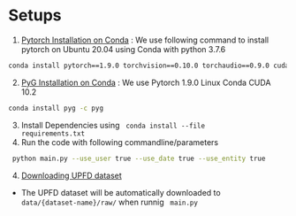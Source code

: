 # Setups

1. [Pytorch Installation on Conda](https://pytorch.org/)
: We use following command to install pytorch on Ubuntu 20.04 using Conda with python 3.7.6

```bash
conda install pytorch==1.9.0 torchvision==0.10.0 torchaudio==0.9.0 cudatoolkit=10.2 -c Pytorch
```

2. [PyG Installation on Conda](https://pytorch-geometric.readthedocs.io/en/latest/notes/installation.html)
: We use Pytorch 1.9.0 Linux Conda CUDA 10.2

```bash
conda install pyg -c pyg
```

3. Install Dependencies using <code> conda install --file requirements.txt </code>
3. Run the code with following commandline/parameters
```bash
 python main.py --use_user true --use_date true --use_entity true 
```

4. [Downloading UPFD dataset](https://github.com/safe-graph/GNN-FakeNews)
- The UPFD dataset will be automatically downloaded to <code> data/{dataset-name}/raw/</code> when runnig <code> main.py </code>

